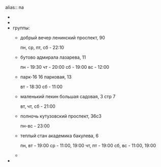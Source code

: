 alias:: na

-
-
- группы:
	- добрый вечер
	  ленинский проспект, 90
	  
	  пн, ср, пт, сб - 22:10
	- бутово
	  адмирала лазарева, 11
	  
	  пн - 19:30
	  чт - 20:00
	  сб - 19:00
	  вс - 12:00
	- парк-16
	  16 парковая, 13
	  
	  вт - 18:30
	  сб - 11:00
	- маленький пекин
	  большая садовая, 3 стр 7
	  
	  вт, чт, сб - 21:00
	- полночь
	  кутузовский проспект, 36с3
	  
	  пн-вс - 23:00
	- теплый стан
	  академика бакулева, 6
	  
	  пн, вт - 19:00
	  ср - 11:00, 19:00
	  чт, пт - 19:00
	  сб, вс - 11:00, 19:00
	-
-